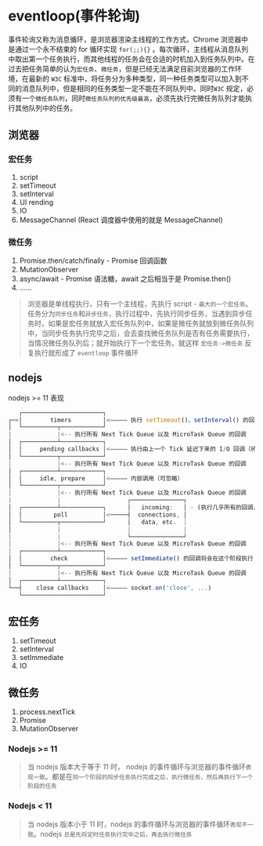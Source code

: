 # eventloop(事件轮询)

事件轮询又称为消息循环，是浏览器渲染主线程的工作方式。Chrome 浏览器中是通过一个永不结束的 for 循环实现 `for(;;){}` 。每次循环，主线程从消息队列中取出第一个任务执行，而其他线程的任务会在合适的时机加入到任务队列中。在过去把任务简单的认为`宏任务`、`微任务`，但是已经无法满足目前浏览器的工作环境，在最新的 `W3C` 标准中，将任务分为多种类型，同一种任务类型可以加入到不同的消息队列中，但是相同的任务类型一定不能在不同队列中。同时`W3C` 规定，必须有一个`微任务队列`，同时`微任务队列的优先级最高`，必须先执行完微任务队列才能执行其他队列中的任务。

## 浏览器

### 宏任务

1. script
2. setTimeout
3. setInterval
4. UI rending
5. IO
6. MessageChannel (React 调度器中使用的就是 MessageChannel)

### 微任务

1. Promise.then/catch/finally - Promise 回调函数
2. MutationObserver
3. async/await - Promise 语法糖，await 之后相当于是 Promise.then()
4. ......

> 浏览器是单线程执行，只有一个主线程，先执行 script - `最大的一个宏任务`。任务分为`同步任务`和`异步任务`，执行过程中，先执行同步任务，当遇到异步任务时，如果是宏任务就放入宏任务队列中，如果是微任务就放到微任务队列中，当同步任务执行完毕之后，会去查找微任务队列是否有任务需要执行，当情况微任务队列后；就开始执行下一个宏任务。就这样 `宏任务->微任务` 反复执行就形成了 `eventloop` 事件循环

## nodejs

nodejs >= 11 表现

```javascript
   ┌───────────────────────┐
┌─>│        timers         │<————— 执行 setTimeout()、setInterval() 的回调
│  └──────────┬────────────┘
|             |<-- 执行所有 Next Tick Queue 以及 MicroTask Queue 的回调
│  ┌──────────┴────────────┐
│  │     pending callbacks │<————— 执行由上一个 Tick 延迟下来的 I/O 回调（待完善，可忽略）
│  └──────────┬────────────┘
|             |<-- 执行所有 Next Tick Queue 以及 MicroTask Queue 的回调
│  ┌──────────┴────────────┐
│  │     idle, prepare     │<————— 内部调用（可忽略）
│  └──────────┬────────────┘
|             |<-- 执行所有 Next Tick Queue 以及 MicroTask Queue 的回调
|             |                   ┌───────────────┐
│  ┌──────────┴────────────┐      │   incoming:   │ - (执行几乎所有的回调，除了 close callbacks 以及 timers 调度的回调和 setImmediate() 调度的回调，在恰当的时机将会阻塞在此阶段)
│  │         poll          │<─────┤  connections, │
│  └──────────┬────────────┘      │   data, etc.  │
│             |                   |               |
|             |                   └───────────────┘
|             |<-- 执行所有 Next Tick Queue 以及 MicroTask Queue 的回调
|  ┌──────────┴────────────┐
│  │        check          │<————— setImmediate() 的回调将会在这个阶段执行
│  └──────────┬────────────┘
|             |<-- 执行所有 Next Tick Queue 以及 MicroTask Queue 的回调
│  ┌──────────┴────────────┐
└──┤    close callbacks    │<————— socket.on('close', ...)
   └───────────────────────┘
```

## 宏任务

1. setTimeout
2. setInterval
3. setImmediate
4. IO

## 微任务

1. process.nextTick
2. Promise
3. MutationObserver

### Nodejs >= 11

> 当 nodejs 版本大于等于 11 时， nodejs 的事件循环与浏览器的事件循环`表现一致`。都是在`同一个阶段的同步任务执行完成之后，执行微任务，然后再执行下一个阶段的任务`

### Nodejs < 11

> 当 nodejs 版本小于 11 时，nodejs 的事件循环与浏览器的事件循环`表现不一致`。nodejs `总是先将定时任务执行完毕之后，再去执行微任务`
